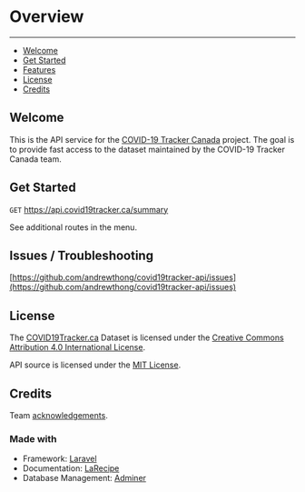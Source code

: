 # Overview

---

- [Welcome](#welcome)
- [Get Started](#get-started)
- [Features](#features)
- [License](#license)
- [Credits](#credits)

<a name="welcome"></a>
## Welcome

This is the API service for the [COVID-19 Tracker Canada](https://covid19tracker.ca) project. The goal is to provide fast access to the dataset maintained by the COVID-19 Tracker Canada team.

<a name="get-started"></a>
## Get Started

`GET` https://api.covid19tracker.ca/summary

See additional routes in the menu.

<a name="issues"></a>
## Issues / Troubleshooting

[https://github.com/andrewthong/covid19tracker-api/issues](https://github.com/andrewthong/covid19tracker-api/issues)

<a name="license"></a>
## License

The [COVID19Tracker.ca](https://covid19tracker.ca) Dataset is licensed under the [Creative Commons Attribution 4.0 International License](http://creativecommons.org/licenses/by/4.0/).

API source is licensed under the [MIT License](https://github.com/andrewthong/covid19tracker-api/blob/master/LICENSE).

<a name="credits"></a>
## Credits

Team [acknowledgements](https://covid19tracker.ca/acknowledgements.html).

### Made with

- Framework: [Laravel](https://laravel.com/)
- Documentation: [LaRecipe](https://larecipe.binarytorch.com.my/)
- Database Management: [Adminer](https://www.adminer.org/)